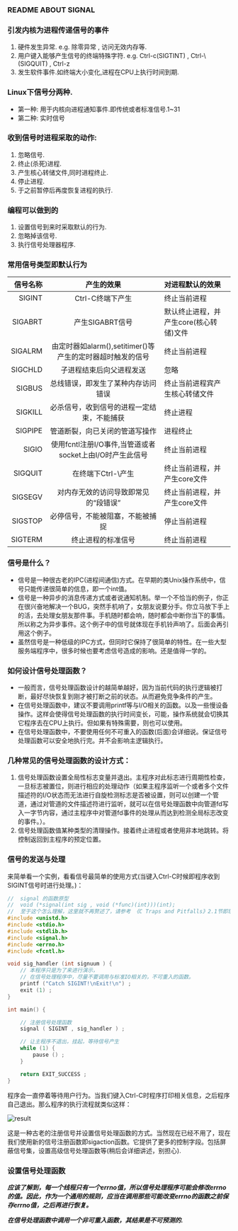 ### README ABOUT SIGNAL

### 引发内核为进程传递信号的事件
 1. 硬件发生异常. e.g. 除零异常 , 访问无效内存等.
 2. 用户键入能够产生信号的终端特殊字符. e.g. Ctrl-c(SIGTINT) , Ctrl-\\(SIGQUIT) , Ctrl-z
 3. 发生软件事件.如终端大小变化,进程在CPU上执行时间到期.

### Linux下信号分两种.
* 第一种: 用于内核向进程通知事件.即传统或者标准信号.1~31
* 第二种: 实时信号

### 收到信号时进程采取的动作:
 1. 忽略信号.
 2. 终止(杀死)进程.
 3. 产生核心转储文件,同时进程终止.
 4. 停止进程.
 5. 于之前暂停后再度恢复进程的执行.

### 编程可以做到的
1. 设置信号到来时采取默认的行为.
2. 忽略掉该信号.
3. 执行信号处理器程序.

### 常用信号类型即默认行为

|信号名称|产生的效果|对进程默认的效果|
|-----------:|:---------------------:|:----------------|
|SIGINT    |   Ctrl-C终端下产生|终止当前进程|
|SIGABRT|产生SIGABRT信号|默认终止进程，并产生core(核心转储)文件|
|SIGALRM|由定时器如alarm(),setitimer()等产生的定时器超时触发的信号|终止当前进程|
|SIGCHLD|子进程结束后向父进程发送|              忽略|
|SIGBUS|总线错误，即发生了某种内存访问错误|终止当前进程宾产生核心转储文件|
|SIGKILL|必杀信号，收到信号的进程一定结束，不能捕获|终止进程|
|SIGPIPE|管道断裂，向已关闭的管道写操作|进程终止|
|SIGIO|使用fcntl注册I/O事件,当管道或者socket上由I/O时产生此信号|终止当前进程|
|SIGQUIT|在终端下Ctrl-\产生|终止当前进程，并产生core文件|
|SIGSEGV|对内存无效的访问导致即常见的“段错误”|终止当前进程，并产生core文件|
|SIGSTOP|必停信号，不能被阻塞，不能被捕捉|停止当前进程|
|SIGTERM|终止进程的标准信号  |终止当前进程|

### 信号是什么？

* 信号是一种很古老的IPC(进程间通信)方式。在早期的类Unix操作系统中，信号只能传递很简单的信息，即一个int值。
* 信号是一种异步的消息传递方式或者说通知机制。举一个不恰当的例子，你正在很兴奋地解决一个BUG，突然手机响了，女朋友说要分手。你立马放下手上的活，去处理女朋友那件事。手机随时都会响，随时都会中断你当下的事情。所以称之为异步事件。这个例子中的信号就体现在手机铃声响了。后面会再引用这个例子。
* 虽然信号是一种低级的IPC方式，但同时它保持了很简单的特性。在一些大型服务端程序中，很多时候也要考虑信号造成的影响。还是值得一学的。

### 如何设计信号处理函数？
* 一般而言，信号处理函数设计的越简单越好，因为当前代码的执行逻辑被打断，最好尽快恢复到刚才被打断之前的状态。从而避免竞争条件的产生。
* 在信号处理函数中，建议不要调用printf等与I/O相关的函数。以及一些慢设备操作。这样会使得信号处理函数的执行时间变长，可能，操作系统就会切换其它程序去在CPU上执行。但如果有特殊需要，则也可以使用。
* 在信号处理函数中，不要使用任何不可重入的函数(后面)会详细说。保证信号处理函数可以安全地执行完。并不会影响主逻辑执行。

### 几种常见的信号处理函数的设计方式：
1. 信号处理函数设置全局性标志变量并退出。主程序对此标志进行周期性检查，一旦标志被置位，则进行相应的处理动作（如果主程序监听一个或者多个文件描述符的I/O状态而无法进行自旋检测标志是否被设置，则可以创建一个管道，通过对管道的文件描述符进行监听，就可以在信号处理函数中向管道fd写入一字节内容，通过主程序中对管道fd事件的处理从而达到检测全局标志改变的事件。）。
2. 信号处理函数值某种类型的清理操作。接着终止进程或者使用非本地跳转。将控制返回到主程序的预定位置。

### 信号的发送与处理
来简单看一个实例，看看信号最简单的使用方式(当键入Ctrl-C时候即程序收到SIGINT信号时进行处理。)：
```C
//  signal 的函数原型
//  void (*signal(int sig , void (*func)(int)))(int);
//  至于这个怎么理解，这里就不再赘述了，请参考 《C Traps and Pitfalls》2.1节即理解函数声明。
#include <unistd.h>
#include <stdio.h>
#include <stdlib.h>
#include <signal.h>
#include <errno.h>
#include <fcntl.h>

void sig_handler (int signuum ) {
	// 本程序只是为了来进行演示，
	// 在信号处理程序中，尽量不要调用与标准IO相关的，不可重入的函数。
	printf ("Catch SIGINT!\nExit!\n") ;
	exit (1) ;
}

int main() {

	// 注册信号处理函数
	signal ( SIGINT , sig_handler ) ;

	// 让主程序不退出，挂起，等待信号产生
	while (1) {
		pause () ;
	}

	return EXIT_SUCCESS ;
}
```
程序会一直停着等待用户行为。当我们键入Ctrl-C时程序打印相关信息，之后程序自己退出。那么程序的执行流程就类似这样：

![result](/home/tutu/Pictures/sigint.png)

这是一种古老的注册信号并设置信号处理函数的方式。当然现在已经不用了，现在我们使用新的信号注册函数即sigaction函数。它提供了更多的控制字段。包括屏蔽信号集，设置高级信号处理函数等(稍后会详细讲述，别担心).


### 设置信号处理函数
*__应该了解到，每一个线程只有一个errno值，所以信号处理程序可能会修改errno的值。因此，作为一个通用的规则，应当在调用那些可能改变errno的函数之前保存errno值，之后再进行恢复。__*

*__在信号处理函数中调用一个非可重入函数，其结果是不可预测的.__*
       
